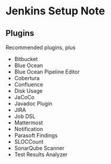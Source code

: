 Jenkins Setup Note
========================================================================

Plugins
------------------------------------------------------------------------

Recommended plugins, plus
 
 * Bitbucket
 * Blue Ocean
 * Blue Ocean Pipeline Editor
 * Cobertura
 * Confluence
 * Disk Usage
 * JaCoCo
 * Javadoc Plugin
 * JIRA
 * Job DSL
 * Mattermost
 * Notification
 * Parasoft Findings
 * SLOCCount
 * SonarQube Scanner
 * Test Results Analyzer
